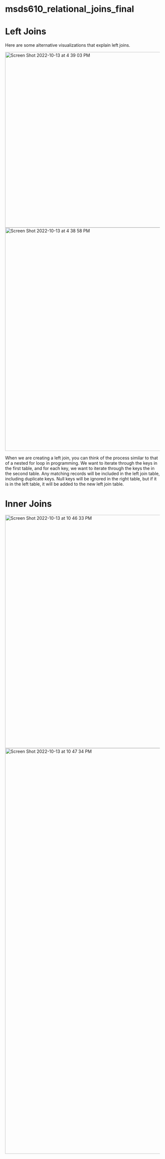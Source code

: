 # msds610_relational_joins_final


# Left Joins

Here are some alternative visualizations that explain left joins.

<img width="571" alt="Screen Shot 2022-10-13 at 4 39 03 PM" src="https://user-images.githubusercontent.com/60268713/195730711-a4d01586-387c-4158-a513-84965776a5ed.png">

<img width="727" alt="Screen Shot 2022-10-13 at 4 38 58 PM" src="https://user-images.githubusercontent.com/60268713/195730736-77bd7957-442f-4233-8e2b-c7c241e13cf9.png">

When we are creating a left join, you can think of the process similar to that of a nested for loop in programming. We want to iterate through the keys in the first table, and for each key, we want to iterate through the keys the in the second table. Any matching records will be included in the left join table, including duplicate keys. Null keys will be ignored in the right table, but if it is in the left table, it will be added to the new left join table.

# Inner Joins

<img width="759" alt="Screen Shot 2022-10-13 at 10 46 33 PM" src="https://user-images.githubusercontent.com/112201010/195771458-aa6abc60-59c7-4eba-819a-f7eb3638c023.png">


<img width="1320" alt="Screen Shot 2022-10-13 at 10 47 34 PM" src="https://user-images.githubusercontent.com/112201010/195771598-cbc9c6c9-2c7b-4f25-a0e7-874ea4aaa4a1.png">
